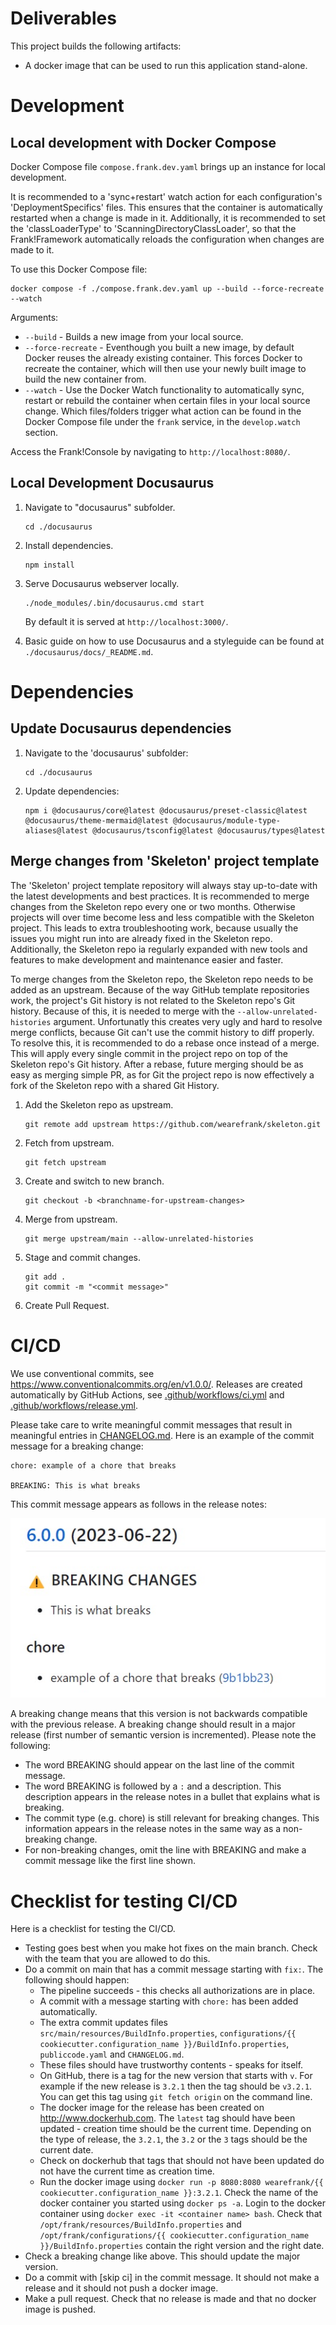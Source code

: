 # Deliverables

This project builds the following artifacts:
* A docker image that can be used to run this application stand-alone.

# Development
## Local development with Docker Compose
Docker Compose file `compose.frank.dev.yaml` brings up an instance for local development.

It is recommended to a 'sync+restart' watch action for each configuration's 'DeploymentSpecifics' files.
This ensures that the container is automatically restarted when a change is made in it. Additionally,
it is recommended to set the 'classLoaderType' to 'ScanningDirectoryClassLoader', so that the Frank!Framework
automatically reloads the configuration when changes are made to it.

To use this Docker Compose file:
```
docker compose -f ./compose.frank.dev.yaml up --build --force-recreate --watch
```
Arguments:
- `--build` - Builds a new image from your local source.
- `--force-recreate` - Eventhough you built a new image, by default Docker reuses the already existing container. This forces Docker to recreate the container, which will then use your newly built image to build the new container from.
- `--watch` - Use the Docker Watch functionality to automatically sync, restart or rebuild the container when certain files in your local source change. Which files/folders trigger what action can be found in the Docker Compose file under the `frank` service, in the `develop.watch` section.

Access the Frank!Console by navigating to `http://localhost:8080/`.

## Local Development Docusaurus
1. Navigate to "docusaurus" subfolder.
    ```
    cd ./docusaurus
    ```

2. Install dependencies.
    ```
    npm install
    ```

3. Serve Docusaurus webserver locally.
    ```
    ./node_modules/.bin/docusaurus.cmd start
    ```
    By default it is served at `http://localhost:3000/`.

4. Basic guide on how to use Docusaurus and a styleguide can be found at `./docusaurus/docs/_README.md`.

# Dependencies
## Update Docusaurus dependencies
1. Navigate to the 'docusaurus' subfolder:
    ```
    cd ./docusaurus
    ```
2. Update dependencies:
    ```
    npm i @docusaurus/core@latest @docusaurus/preset-classic@latest @docusaurus/theme-mermaid@latest @docusaurus/module-type-aliases@latest @docusaurus/tsconfig@latest @docusaurus/types@latest
    ```
## Merge changes from 'Skeleton' project template
The 'Skeleton' project template repository will always stay up-to-date with the latest developments and best practices. It is recommended to merge changes from the Skeleton repo every one or two months.
Otherwise projects will over time become less and less compatible with the Skeleton project. This leads to extra troubleshooting work, because usually the issues you might run into are already fixed in the
Skeleton repo. Additionally, the Skeleton repo ia regularly expanded with new tools and features to make development and maintenance easier and faster.

To merge changes from the Skeleton repo, the Skeleton repo needs to be added as an upstream. Because of the way GitHub template repositories work, the project's Git history is not related to the Skeleton repo's
Git history. Because of this, it is needed to merge with the `--allow-unrelated-histories` argument. Unfortunatly this creates very ugly and hard to resolve merge conflicts, because Git can't use the commit history
to diff properly. To resolve this, it is recommended to do a rebase once instead of a merge. This will apply every single commit in the project repo on top of the Skeleton repo's Git history. After a rebase, future
merging should be as easy as merging simple PR, as for Git the project repo is now effectively a fork of the Skeleton repo with a shared Git History.

1. Add the Skeleton repo as upstream.
    ```
    git remote add upstream https://github.com/wearefrank/skeleton.git
    ```
1. Fetch from upstream.
    ```
    git fetch upstream
    ```
1. Create and switch to new branch.
    ```
    git checkout -b <branchname-for-upstream-changes>
    ```
1. Merge from upstream.
    ```
    git merge upstream/main --allow-unrelated-histories
    ```
1. Stage and commit changes.
    ```
    git add .
    git commit -m "<commit message>"
    ```
1. Create Pull Request.


# CI/CD

We use conventional commits, see https://www.conventionalcommits.org/en/v1.0.0/. Releases are created automatically by GitHub Actions, see [.github/workflows/ci.yml](.github/workflows/ci.yml) and [.github/workflows/release.yml](.github/workflows/release.yml).

Please take care to write meaningful commit messages that result in meaningful entries in [CHANGELOG.md](CHANGELOG.md). Here is an example of the commit message for a breaking change:

    chore: example of a chore that breaks

    BREAKING: This is what breaks

This commit message appears as follows in the release notes:

![changeLogScreenshot.jpg](./changeLogScreenshot.jpg)

A breaking change means that this version is not backwards compatible with the previous release. A breaking change should result in a major release (first number of semantic version is incremented). Please note the following:

* The word BREAKING should appear on the last line of the commit message.
* The word BREAKING is followed by a `:` and a description. This description appears in the release notes in a bullet that explains what is breaking.
* The commit type (e.g. chore) is still relevant for breaking changes. This information appears in the release notes in the same way as a non-breaking change.
* For non-breaking changes, omit the line with BREAKING and make a commit message like the first line shown.

# Checklist for testing CI/CD

Here is a checklist for testing the CI/CD.

* Testing goes best when you make hot fixes on the main branch. Check with the team that you are allowed to do this.
* Do a commit on main that has a commit message starting with `fix:`. The following should happen:
  * The pipeline succeeds - this checks all authorizations are in place.
  * A commit with a message starting with `chore:` has been added automatically.
  * The extra commit updates files `src/main/resources/BuildInfo.properties`, `configurations/{{ cookiecutter.configuration_name }}/BuildInfo.properties`, `publiccode.yaml` and `CHANGELOG.md`.
  * These files should have trustworthy contents - speaks for itself.
  * On GitHub, there is a tag for the new version that starts with `v`. For example if the new release is `3.2.1` then the tag should be `v3.2.1`. You can get this tag using `git fetch origin` on the command line.
  * The docker image for the release has been created on http://www.dockerhub.com. The `latest` tag should have been updated - creation time should be the current time. Depending on the type of release, the `3.2.1`, the `3.2` or the `3` tags should be the current date.
  * Check on dockerhub that tags that should not have been updated do not have the current time as creation time.
  * Run the docker image using `docker run -p 8080:8080 wearefrank/{{ cookiecutter.configuration_name }}:3.2.1`. Check the name of the docker container you started using `docker ps -a`. Login to the docker container using `docker exec -it <container name> bash`. Check that `/opt/frank/resources/BuildInfo.properties` and `/opt/frank/configurations/{{ cookiecutter.configuration_name }}/BuildInfo.properties` contain the right version and the right date.
* Check a breaking change like above. This should update the major version.
* Do a commit with \[skip ci\] in the commit message. It should not make a release and it should not push a docker image.
* Make a pull request. Check that no release is made and that no docker image is pushed.
